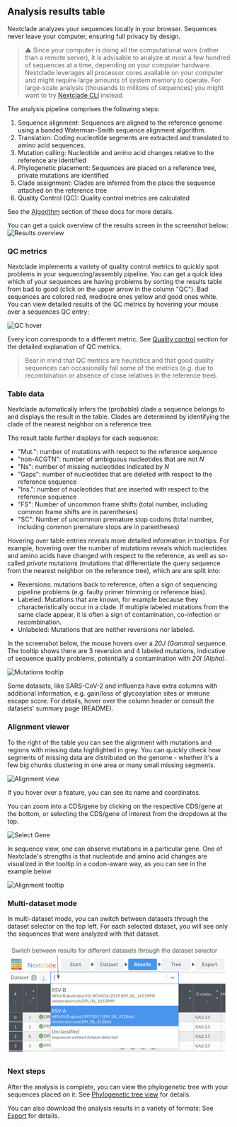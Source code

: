 ## Analysis results table

Nextclade analyzes your sequences locally in your browser. Sequences never leave your computer, ensuring full privacy by design.

> ⚠️ Since your computer is doing all the computational work (rather than a remote server), it is advisable to analyze at most a few hundred of sequences at a time, depending on your computer hardware. Nextclade leverages all processor cores available on your computer and might require large amounts of system memory to operate. For large-scale analysis (thousands to millions of sequences) you might want to try [Nextclade CLI](https://docs.nextstrain.org/projects/nextclade/en/stable/user/nextclade-cli/index.html) instead.

The analysis pipeline comprises the following steps:

1. Sequence alignment: Sequences are aligned to the reference genome using a banded Waterman-Smith sequence alignment algorithm.
2. Translation: Coding nucleotide segments are extracted and translated to amino acid sequences.
3. Mutation calling: Nucleotide and amino acid changes relative to the reference are identified
4. Phylogenetic placement: Sequences are placed on a reference tree, private mutations are identified
5. Clade assignment: Clades are inferred from the place the sequence attached on the reference tree
6. Quality Control (QC): Quality control metrics are calculated

See the [Algorithm](../algorithm/index.rst) section of these docs for more details.

You can get a quick overview of the results screen in the screenshot below:
![Results overview](../assets/web_overview.png)

### QC metrics

Nextclade implements a variety of quality control metrics to quickly spot problems in your sequencing/assembly pipeline. You can get a quick idea which of your sequences are having problems by sorting the results table from bad to good (click on the upper arrow in the column "QC"). Bad sequences are colored red, mediocre ones yellow and good ones white. You can view detailed results of the QC metrics by hovering your mouse over a sequences QC entry:

![QC hover](../assets/web_QC.png)

Every icon corresponds to a different metric. See [Quality control](../algorithm/06-quality-control.md) section for the detailed explanation of QC metrics.

> Bear in mind that QC metrics are heuristics and that good quality sequences can occasionally fail some of the metrics (e.g. due to recombination or absence of close relatives in the reference tree).

### Table data

Nextclade automatically infers the (probable) clade a sequence belongs to and displays the result in the table. Clades are determined by identifying the clade of the nearest neighbor on a reference tree.

The result table further displays for each sequence:

- "Mut.": number of mutations with respect to the reference sequence
- "non-ACGTN": number of ambiguous nucleotides that are not _N_
- "Ns": number of missing nucleotides indicated by _N_
- "Gaps": number of nucleotides that are deleted with respect to the reference sequence
- "Ins.": number of nucleotides that are inserted with respect to the reference sequence
- "FS": Number of uncommon frame shifts (total number, including common frame shifts are in parentheses)
- "SC": Number of uncommon premature stop codons (total number, including common premature stops are in parentheses)

Hovering over table entries reveals more detailed information in tooltips. For example, hovering over the number of mutations reveals which nucleotides and amino acids have changed with respect to the reference, as well as so-called _private_ mutations (mutations that differentiate the query sequence from the nearest neighbor on the reference tree), which are are split into:

- Reversions: mutations back to reference, often a sign of sequencing pipeline problems (e.g. faulty primer trimming or reference bias).
- Labeled: Mutations that are known, for example because they characteristically occur in a clade. If multiple labeled mutations from the same clade appear, it is often a sign of contamination, co-infection or recombination.
- Unlabeled: Mutations that are neither reversions nor labeled.

In the screenshot below, the mouse hovers over a _20J (Gamma)_ sequence. The tooltip shows there are 3 reversion and 4 labeled mutations, indicative of sequence quality problems, potentially a contamination with _20I (Alpha)_.

![Mutations tooltip](../assets/web_mut-tooltip.png)

Some datasets, like SARS-CoV-2 and influenza have extra columns with additional information, e.g. gain/loss of glycosylation sites or immune escape score. For details, hover over the column header or consult the datasets' summary page (README).

### Alignment viewer

To the right of the table you can see the alignment with mutations and regions with missing data highlighted in grey. You can quickly check how segments of missing data are distributed on the genome - whether it's a few big chunks clustering in one area or many small missing segments.

![Alignment view](../assets/web_alignment.png)

If you hover over a feature, you can see its name and coordinates.

You can zoom into a CDS/gene by clicking on the respective CDS/gene at the bottom, or selecting the CDS/gene of interest from the dropdown at the top.

![Select Gene](../assets/web_click-gene.png)

In sequence view, one can observe mutations in a particular gene. One of Nextclade's strengths is that nucleotide and amino acid changes are visualized in the tooltip in a codon-aware way, as you can see in the example below

![Alignment tooltip](../assets/web_alignment-tip.png)

### Multi-dataset mode

In multi-dataset mode, you can switch between datasets through the dataset selector on the top left. For each selected dataset, you will see only the sequences that were analyzed with that dataset.

![Switching datasets](../assets/web_switch-dataset.png)

### Next steps

After the analysis is complete, you can view the phylogenetic tree with your sequences placed on it: See [Phylogenetic tree view](phylogenetic-tree-view.md) for details.

You can also download the analysis results in a variety of formats: See [Export](export) for details.
